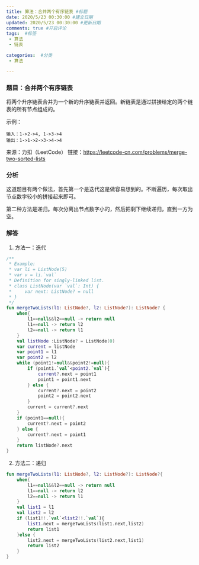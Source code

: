 ```yaml
---
title: 算法：合并两个有序链表 #标题
date: 2020/5/23 00:30:00 #建立日期
updated: 2020/5/23 00:30:00 #更新日期
comments: true #开启评论
tags:  #标签
 - 算法
 - 链表

categories:  #分类
 - 算法

---
```


### 题目：合并两个有序链表

将两个升序链表合并为一个新的升序链表并返回。新链表是通过拼接给定的两个链表的所有节点组成的。 

示例：

```
输入：1->2->4, 1->3->4
输出：1->1->2->3->4->4
```


来源：力扣（LeetCode）
链接：https://leetcode-cn.com/problems/merge-two-sorted-lists

### 分析

这道题目有两个做法，首先第一个是迭代这是做容易想到的。不断遍历，每次取出节点数字较小的拼接起来即可。

第二种方法是递归。每次分离出节点数字小的，然后把剩下继续递归，直到一方为空。

### 解答

1. 方法一：迭代

```kotlin
/**
 * Example:
 * var li = ListNode(5)
 * var v = li.`val`
 * Definition for singly-linked list.
 * class ListNode(var `val`: Int) {
 *     var next: ListNode? = null
 * }
 */
fun mergeTwoLists(l1: ListNode?, l2: ListNode?): ListNode? {
    when{
        l1==null&&l2==null -> return null
        l1==null -> return l2
        l2==null -> return l1
    }
    val listNode :ListNode? = ListNode(0)
    var current = listNode
    var point1 = l1
    var point2 = l2
    while (point1!=null&&point2!=null){
        if (point1.`val`<point2.`val`){
            current?.next = point1
            point1 = point1.next
        } else {
            current?.next = point2
            point2 = point2.next
        }
        current = current?.next
    }
    if (point1==null){
        current?.next = point2
    } else {
        current?.next = point1
    }
    return listNode?.next
}
```

2. 方法二：递归

```kotlin
fun mergeTwoLists(l1: ListNode?, l2: ListNode?): ListNode?{
    when{
        l1==null&&l2==null -> return null
        l1==null -> return l2
        l2==null -> return l1
    }
    val list1 = l1
    val list2 = l2
    if (list1!!.`val`<list2!!.`val`){
        list1.next = mergeTwoLists(list1.next,list2)
        return list1
    }else {
        list2.next = mergeTwoLists(list2.next,list1)
        return list2
    }
}
```

